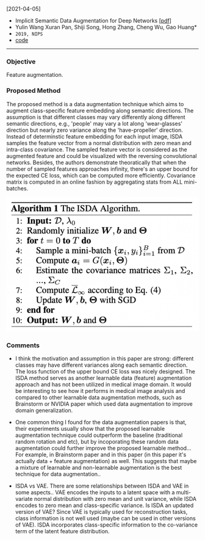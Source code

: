 [2021-04-05]
- Implicit Semantic Data Augmentation for Deep Networks [[pdf]](https://arxiv.org/pdf/1909.12220.pdf) 
- Yulin Wang Xuran Pan, Shiji Song, Hong Zhang, Cheng Wu, Gao Huang*
- `2019, NIPS`
- [code](https://github.com/blackfeather-wang/ISDA-for-Deep-Networks)

****

### Objective
Feature augmentation.

### Proposed Method
The proposed method is a data augmentation technique which aims to augment class-specific feature embedding along semantic directions. The assumption is that different classes may vary differently along different semantic directions, e.g., 'people' may vary a lot along 'wear-glasses' direction but nearly zero variance along the 'have-propeller' direction. Instead of determinstic feature embedding for each input image, ISDA samples the feature vector from a normal distribution with zero mean and intra-class covariance. The sampled feature vector is considered as the augmented feature and could be visualized with the reversing convolutional networks. Besides, the authors demonstrate theoratically that when the number of sampled features approaches infinity, there's an upper bound for the expected CE loss, which can be computed more efficiently. Covariance matrix is computed in an online fashion by aggregating stats from ALL mini-batches. 

![Alt text](https://github.com/han-liu/Papers/blob/master/figures/Implicit%20Semantic%20Data%20Augmentation%20for%20Deep%20Networks.png?raw=true)


### Comments
- I think the motivation and assumption in this paper are strong: different classes may have different variances along each semantic direction. The loss function of the upper bound CE loss was nicely designed. The ISDA method serves as another learnable data (feature) augmentation approach and has not been utilized in medical image domain. It would be interesting to see how it performs in medical image analysis and compared to other learnable data augmentation methods, such as Brainstorm or NVIDIA paper which used data augmentation to improve domain generalization. 

- One common thing I found for the data augmentation papers is that, their experiments usually show that the proposed learnable augmentation technique could outperform the baseline (traditional random rotation and etc), but by incoporating these random data augmentation could further improve the proposed learnable method... For example, in Brainstorm paper and in this paper (in this paper it's actually data + feature augmentation) as well. This suggests that maybe a mixture of learnable and non-learnable augmentation is the best technique for data augmentation..

- ISDA vs VAE. There are some relationships between ISDA and VAE in some aspects.. VAE encodes the inputs to a latent space with a multi-variate normal distribution with zero mean and unit variance, while ISDA encodes to zero mean and class-specific variance. Is ISDA an updated version of VAE? Since VAE is typically used for reconstruction tasks, class information is not well used (maybe can be used in other versions of VAE). ISDA incorporates class-specific information to the co-variance term of the latent feature distribution. 




